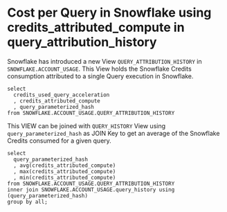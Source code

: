 # Cost per Query in Snowflake using credits_attributed_compute in query_attribution_history

Snowflake has introduced a new View `QUERY_ATTRIBUTION_HISTORY` in `SNOWFLAKE.ACCOUNT_USAGE`. This View holds the Snowflake Credits consumption attributed to a single Query execution in Snowflake. 

```
select
  credits_used_query_acceleration
  , credits_attributed_compute
  , query_parameterized_hash
from SNOWFLAKE.ACCOUNT_USAGE.QUERY_ATTRIBUTION_HISTORY
```

This VIEW can be joined with `QUERY_HISTORY` View using `query_parameterized_hash` as JOIN Key to get an average of the Snowflake Credits consumed for a given query.

```
select 
  query_parameterized_hash
  , avg(credits_attributed_compute)
  , max(credits_attributed_compute)
  , min(credits_attributed_compute)
from SNOWFLAKE.ACCOUNT_USAGE.QUERY_ATTRIBUTION_HISTORY
inner join SNOWFLAKE.ACCOUNT_USAGE.query_history using (query_parameterized_hash)
group by all;
```
